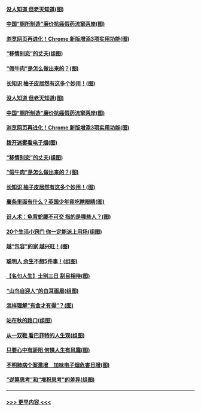 #### [没人知道 但老天知道(图)](../pages/p8/907731.md?t=09181700) 
#### [中国“厕所制造”廉价抗癌假药流窜两岸(图)](../pages/p8/907723.md?t=09181700) 
#### [浏览网页再进化！Chrome 新版增添3项实用功能(图)](../pages/p8/907714.md?t=09181700) 
#### [“移情别恋”的丈夫(组图)](../pages/p8/907644.md?t=09181700) 
#### [“假牛肉”是怎么做出来的？(图)](../pages/p8/907668.md?t=09181700) 
#### [长知识 柚子皮居然有这多个妙用！(图)](../pages/p8/907425.md?t=09181700) 
#### [没人知道 但老天知道(图)](../pages/p8/907731.md?t=09181700) 
#### [中国“厕所制造”廉价抗癌假药流窜两岸(图)](../pages/p8/907723.md?t=09181700) 
#### [浏览网页再进化！Chrome 新版增添3项实用功能(图)](../pages/p8/907714.md?t=09181700) 
#### [拨开迷雾看电子烟(图)](../pages/p8/907427.md?t=09181700) 
#### [“移情别恋”的丈夫(组图)](../pages/p8/907644.md?t=09181700) 
#### [“假牛肉”是怎么做出来的？(图)](../pages/p8/907668.md?t=09181700) 
#### [长知识 柚子皮居然有这多个妙用！(图)](../pages/p8/907425.md?t=09181700) 
#### [薯条里面有什么？英国少年竟吃瞎眼睛(图)](../pages/p8/907381.md?t=09181700) 
#### [识人术：龟背蛇腰不可交 指的是哪些人？(图)](../pages/p8/907503.md?t=09181700) 
#### [20个生活小窍门 你一定能派上用场(组图)](../pages/p8/907510.md?t=09181700) 
#### [越“包容”的家 越兴旺！(图)](../pages/p8/907328.md?t=09181700) 
#### [聪明人 余生不想5件事！(组图)](../pages/p8/907364.md?t=09181700) 
#### [【名句人生】士别三日 刮目相待(图)](../pages/p8/906988.md?t=09181700) 
#### [“山鸟自迎人”的白耳画眉(组图)](../pages/p8/907332.md?t=09181700) 
#### [怎样理解“有舍才有得”？(图)](../pages/p8/906872.md?t=09181700) 
#### [站在秋的路口(组图)](../pages/p8/906914.md?t=09181700) 
#### [从一双鞋 看巴菲特的人生观(组图)](../pages/p8/907311.md?t=09181700) 
#### [只要心中有骄阳 何惧人生有风霜(图)](../pages/p8/907320.md?t=09181700) 
#### [不明肺病个案激增　加味电子烟危害日增(图)](../pages/p8/907307.md?t=09181700) 
#### [“逆算思考”和“堆积思考”的差异(组图)](../pages/p8/907229.md?t=09181700) 

----
#### [ >>> 更早内容 <<< ](../indexes/p8-earlier.md)

